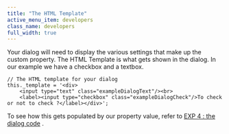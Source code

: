 ```yaml
---
title: "The HTML Template"
active_menu_item: developers
class_name: developers
full_width: true
---
```



Your dialog will need to display the various settings that make up the custom property. The HTML Template is what gets shown in the dialog. In our example we have a checkbox and a textbox.

    // The HTML template for your dialog
    this._template = '<div>
        <input type="text" class="exampleDialogText"/><br>
        <label><input type="checkbox" class="exampleDialogCheck"/>To check or not to check ?</label></div>';
   

To see how this gets populated by our property value, refer to [EXP 4 : the dialog code](exp-4-the-dialog-code.htm) .

